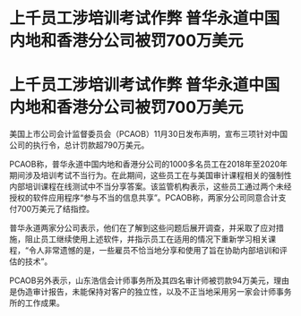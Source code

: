 # 上千员工涉培训考试作弊 普华永道中国内地和香港分公司被罚700万美元

# 上千员工涉培训考试作弊 普华永道中国内地和香港分公司被罚700万美元

美国上市公司会计监督委员会（PCAOB）11月30日发布声明，宣布三项针对中国公司的执行令，总计罚款超790万美元。

PCAOB称，普华永道中国内地和香港分公司的1000多名员工在2018年至2020年期间涉及培训考试不当行为。在此期间，这些员工在与美国审计课程相关的强制性内部培训课程在线测试中不当分享答案。该监管机构表示，这些员工通过两个未经授权的软件应用程序“参与不当的信息共享”。PCAOB称，两家分公司同意合计支付700万美元了结指控。

普华永道两家分公司表示，他们在了解到这些问题后展开调查，并采取了应对措施，阻止员工继续使用上述软件，并指示员工在适用的情况下重新学习相关课程，“令人非常遗憾的是，一些雇员不恰当地分享和使用了旨在协助内部培训和评估的技术”。

PCAOB另外表示，山东浩信会计师事务所及其四名审计师被罚款94万美元，理由是伪造审计报告，未能保持对客户的独立性，以及不正当地采用另一家会计师事务所的工作成果。

